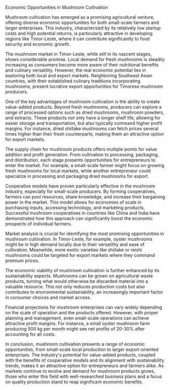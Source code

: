 Economic Opportunities in Mushroom Cultivation

Mushroom cultivation has emerged as a promising agricultural venture, offering diverse economic opportunities for both small-scale farmers and larger enterprises. This industry, characterized by its relatively low startup costs and high potential returns, is particularly attractive in developing regions like Timor-Leste, where it can contribute significantly to food security and economic growth.

The mushroom market in Timor-Leste, while still in its nascent stages, shows considerable promise. Local demand for fresh mushrooms is steadily increasing as consumers become more aware of their nutritional benefits and culinary versatility. However, the real economic potential lies in exploring both local and export markets. Neighboring Southeast Asian countries, with their established culinary traditions incorporating mushrooms, present lucrative export opportunities for Timorese mushroom producers.

One of the key advantages of mushroom cultivation is the ability to create value-added products. Beyond fresh mushrooms, producers can explore a range of processed options such as dried mushrooms, mushroom powders, and extracts. These products not only have a longer shelf life, allowing for easier storage and transportation, but also typically command higher profit margins. For instance, dried shiitake mushrooms can fetch prices several times higher than their fresh counterparts, making them an attractive option for export markets.

The supply chain for mushroom products offers multiple points for value addition and profit generation. From cultivation to processing, packaging, and distribution, each stage presents opportunities for entrepreneurs to enter the market. For example, a small-scale farmer might focus on growing fresh mushrooms for local markets, while another entrepreneur could specialize in processing and packaging dried mushrooms for export.

Cooperative models have proven particularly effective in the mushroom industry, especially for small-scale producers. By forming cooperatives, farmers can pool resources, share knowledge, and increase their bargaining power in the market. This model allows for economies of scale in purchasing inputs, accessing technology, and marketing products. Successful mushroom cooperatives in countries like China and India have demonstrated how this approach can significantly boost the economic prospects of individual farmers.

Market analysis is crucial for identifying the most promising opportunities in mushroom cultivation. In Timor-Leste, for example, oyster mushrooms might be in high demand locally due to their versatility and ease of cultivation. Meanwhile, more exotic varieties like shiitake or reishi mushrooms could be targeted for export markets where they command premium prices.

The economic viability of mushroom cultivation is further enhanced by its sustainability aspects. Mushrooms can be grown on agricultural waste products, turning what would otherwise be discarded material into a valuable resource. This not only reduces production costs but also contributes to environmental sustainability, an increasingly important factor in consumer choices and market access.

Financial projections for mushroom enterprises can vary widely depending on the scale of operation and the products offered. However, with proper planning and management, even small-scale operations can achieve attractive profit margins. For instance, a small oyster mushroom farm producing 500 kg per month might see net profits of 20-30% after accounting for all costs.

In conclusion, mushroom cultivation presents a range of economic opportunities, from small-scale local production to larger export-oriented enterprises. The industry's potential for value-added products, coupled with the benefits of cooperative models and its alignment with sustainability trends, makes it an attractive option for entrepreneurs and farmers alike. As markets continue to evolve and demand for mushroom products grows, those who enter this field with well-researched business plans and a focus on quality production stand to reap significant economic benefits.